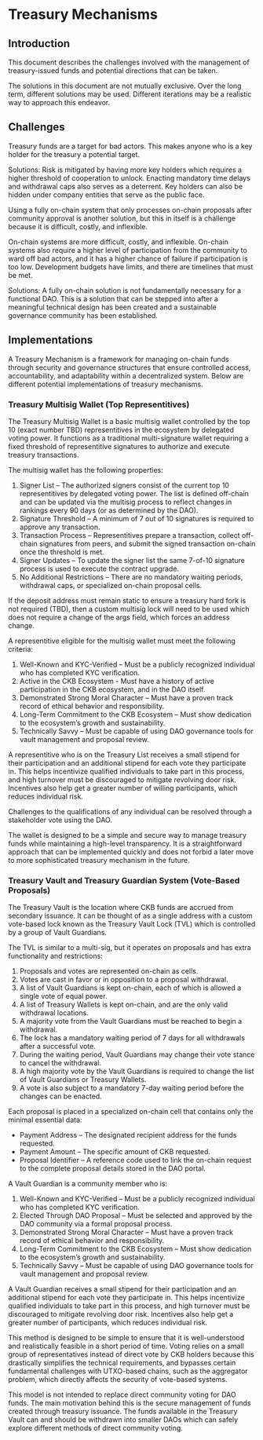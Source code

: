 # Treasury Mechanisms

## Introduction

This document describes the challenges involved with the management of treasury-issued funds and potential directions that can be taken.

The solutions in this document are not mutually exclusive. Over the long term, different solutions may be used. Different iterations may be a realistic way to approach this endeavor.

## Challenges

Treasury funds are a target for bad actors. This makes anyone who is a key holder for the treasury a potential target.

Solutions: Risk is mitigated by having more key holders which requires a higher threshold of cooperation to unlock. Enacting mandatory time delays and withdrawal caps also serves as a deterrent. Key holders can also be hidden under company entities that serve as the public face.

Using a fully on-chain system that only processes on-chain proposals after community approval is another solution, but this in itself is a challenge because it is difficult, costly, and inflexible.

On-chain systems are more difficult, costly, and inflexible. On-chain systems also require a higher level of participation from the community to ward off bad actors, and it has a higher chance of failure if participation is too low. Development budgets have limits, and there are timelines that must be met.

Solutions: A fully on-chain solution is not fundamentally necessary for a functional DAO. This is a solution that can be stepped into after a meaningful technical design has been created and a sustainable governance community has been established.

## Implementations

A Treasury Mechanism is a framework for managing on-chain funds through security and governance structures that ensure controlled access, accountability, and adaptability within a decentralized system. Below are different potential implementations of treasury mechanisms.
  
### Treasury Multisig Wallet (Top Representitives)

The Treasury Multisig Wallet is a basic multisig wallet controlled by the top 10 (exact number TBD) representitives in the ecosystem by delegated voting power. It functions as a traditional multi-signature wallet requiring a fixed threshold of representitive signatures to authorize and execute treasury transactions.

The multisig wallet has the following properties:

1. Signer List – The authorized signers consist of the current top 10 representitives by delegated voting power. The list is defined off-chain and can be updated via the multisig process to reflect changes in rankings every 90 days (or as determined by the DAO).
2. Signature Threshold – A minimum of 7 out of 10 signatures is required to approve any transaction.
3. Transaction Process – Representitives prepare a transaction, collect off-chain signatures from peers, and submit the signed transaction on-chain once the threshold is met.
4. Signer Updates – To update the signer list the same 7-of-10 signature process is used to execute the contract upgrade.
5. No Additional Restrictions – There are no mandatory waiting periods, withdrawal caps, or specialized on-chain proposal cells.

If the deposit address must remain static to ensure a treasury hard fork is not required (TBD), then a custom multisig lock will need to be used which does not require a change of the args field, which forces an address change.

A representitive eligible for the multisig wallet must meet the following criteria:

1. Well-Known and KYC-Verified – Must be a publicly recognized individual who has completed KYC verification.
2. Active in the CKB Ecosystem - Must have a history of active participation in the CKB ecosystem, and in the DAO itself.
3. Demonstrated Strong Moral Character – Must have a proven track record of ethical behavior and responsibility.
4. Long-Term Commitment to the CKB Ecosystem – Must show dedication to the ecosystem’s growth and sustainability.
5. Technically Savvy – Must be capable of using DAO governance tools for vault management and proposal review.

A representitive who is on the Treasury List receives a small stipend for their participation and an additional stipend for each vote they participate in. This helps incentivize qualified individuals to take part in this process, and high turnover must be discouraged to mitigate revolving door risk. Incentives also help get a greater number of willing participants, which reduces individual risk.

Challenges to the qualifications of any individual can be resolved through a stakeholder vote using the DAO.

The wallet is designed to be a simple and secure way to manage treasury funds while maintaining a high-level transparency. It is a straightforward approach that can be implemented quickly and does not forbid a later move to more sophisticated treasury mechanism in the future.

### Treasury Vault and Treasury Guardian System (Vote-Based Proposals)

The Treasury Vault is the location where CKB funds are accrued from secondary issuance. It can be thought of as a single address with a custom vote-based lock known as the Treasury Vault Lock (TVL) which is controlled by a group of Vault Guardians.

The TVL is similar to a multi-sig, but it operates on proposals and has extra functionality and restrictions:

1. Proposals and votes are represented on-chain as cells.
2. Votes are cast in favor or in opposition to a proposal withdrawal.
3. A list of Vault Guardians is kept on-chain, each of which is allowed a single vote of equal power.
4. A list of Treasury Wallets is kept on-chain, and are the only valid withdrawal locations.
5. A majority vote from the Vault Guardians must be reached to begin a withdrawal.
6. The lock has a mandatory waiting period of 7 days for all withdrawals after a successful vote.
7. During the waiting period, Vault Guardians may change their vote stance to cancel the withdrawal.
8. A high majority vote by the Vault Guardians is required to change the list of Vault Guardians or Treasury Wallets.
9. A vote is also subject to a mandatory 7-day waiting period before the changes can be enacted.

Each proposal is placed in a specialized on-chain cell that contains only the minimal essential data:

- Payment Address – The designated recipient address for the funds requested.
- Payment Amount – The specific amount of CKB requested.
- Proposal Identifier – A reference code used to link the on-chain request to the complete proposal details stored in the DAO portal.

A Vault Guardian is a community member who is:

1. Well-Known and KYC-Verified – Must be a publicly recognized individual who has completed KYC verification.
2. Elected Through DAO Proposal – Must be selected and approved by the DAO community via a formal proposal process.
3. Demonstrated Strong Moral Character – Must have a proven track record of ethical behavior and responsibility.
4. Long-Term Commitment to the CKB Ecosystem – Must show dedication to the ecosystem’s growth and sustainability.
5. Technically Savvy – Must be capable of using DAO governance tools for vault management and proposal review.

A Vault Guardian receives a small stipend for their participation and an additional stipend for each vote they participate in. This helps incentivize qualified individuals to take part in this process, and high turnover must be discouraged to mitigate revolving door risk. Incentives also help get a greater number of participants, which reduces individual risk.

This method is designed to be simple to ensure that it is well-understood and realistically feasible in a short period of time. Voting relies on a small group of representatives instead of direct vote by CKB holders because this drastically simplifies the technical requirements, and bypasses certain fundamental challenges with UTXO-based chains, such as the aggregator problem, which directly affects the security of vote-based systems.

This model is not intended to replace direct community voting for DAO funds. The main motivation behind this is the secure management of funds created through treasury issuance. The funds available in the Treasury Vault can and should be withdrawn into smaller DAOs which can safely explore different methods of direct community voting.

